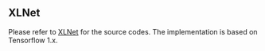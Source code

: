 ## XLNet
Please refer to [XLNet](https://github.com/zihangdai/xlnet) for the source codes. The implementation is based on Tensorflow 1.x.